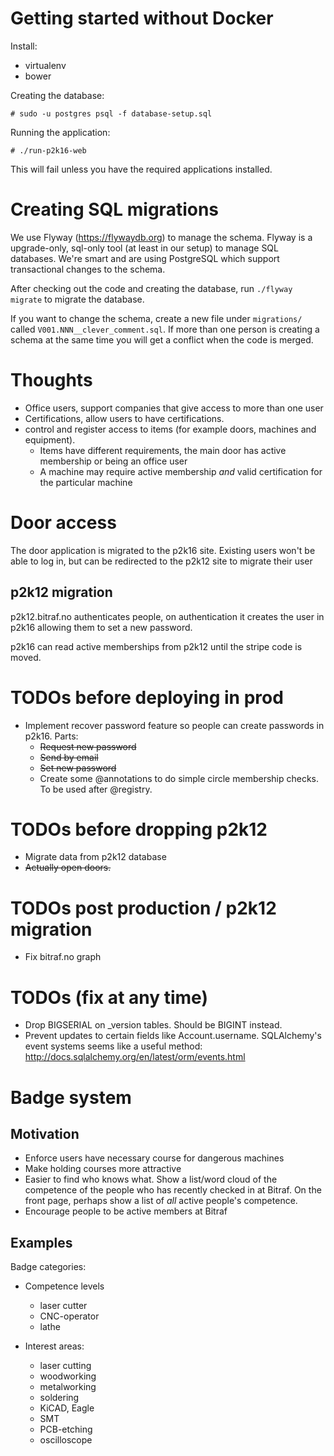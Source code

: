 # Getting started without Docker

Install:

- virtualenv
- bower

Creating the database:

    # sudo -u postgres psql -f database-setup.sql

Running the application:

    # ./run-p2k16-web

This will fail unless you have the required applications installed.

# Creating SQL migrations

We use Flyway (https://flywaydb.org) to manage the schema. Flyway is a upgrade-only, sql-only tool (at least in our
setup) to manage SQL databases. We're smart and are using PostgreSQL which support transactional changes to the schema.

After checking out the code and creating the database, run `./flyway migrate` to migrate the database.

If you want to change the schema, create a new file under `migrations/` called `V001.NNN__clever_comment.sql`. If more
than one person is creating a schema at the same time you will get a conflict when the code is merged.

# Thoughts

* Office users, support companies that give access to more than one user
* Certifications, allow users to have certifications.
* control and register access to items (for example doors, machines and equipment).
  * Items have different requirements, the main door has active membership or being an office user
  * A machine may require active membership *and* valid certification for the particular machine

# Door access

The door application is migrated to the p2k16 site. Existing users won't be able to log in, but can be redirected to
the p2k12 site to migrate their user

## p2k12 migration

p2k12.bitraf.no authenticates people, on authentication it creates the user in p2k16 allowing them to set a new password.

p2k16 can read active memberships from p2k12 until the stripe code is moved.

# TODOs before deploying in prod

* Implement recover password feature so people can create passwords in p2k16. Parts:
  * <s>Request new password</s>
  * <s>Send by email</s>
  * <s>Set new password</s>
  * Create some @annotations to do simple circle membership checks. To be used after @registry.

# TODOs before dropping p2k12

* Migrate data from p2k12 database
* <s>Actually open doors.</s>

# TODOs post production / p2k12 migration

* Fix bitraf.no graph

# TODOs (fix at any time)

* Drop BIGSERIAL on _version tables. Should be BIGINT instead.
* Prevent updates to certain fields like Account.username.
  SQLAlchemy's event systems seems like a useful method: http://docs.sqlalchemy.org/en/latest/orm/events.html

# Badge system

## Motivation

 * Enforce users have necessary course for dangerous machines
 * Make holding courses more attractive
 * Easier to find who knows what. Show a list/word cloud of the competence of the people who has recently checked in at
   Bitraf. On the front page, perhaps show a list of *all* active people's competence.
 * Encourage people to be active members at Bitraf

## Examples

Badge categories:

 * Competence levels

   - laser cutter
   - CNC-operator
   - lathe

 * Interest areas:

   - laser cutting
   - woodworking
   - metalworking
   - soldering
   - KiCAD, Eagle
   - SMT
   - PCB-etching
   - oscilloscope
